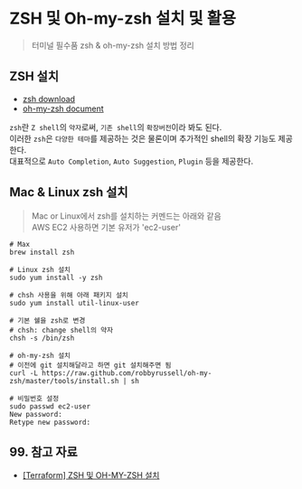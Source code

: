# ZSH 및 Oh-my-zsh 설치 및 활용

> 터미널 필수품 zsh & oh-my-zsh 설치 방법 정리

## ZSH 설치

- [zsh download](https://github.com/ohmyzsh/ohmyzsh/wiki/Installing-ZSH)
- [oh-my-zsh document](https://ohmyz.sh)

`zsh`란 `Z shell`의 `약자`로써, `기존 shell`의 `확장버전`이라 봐도 된다.  
이러한 `zsh`은 `다양한 테마`를 제공하는 것은 물론이며 추가적인 shell의 확장 기능도 제공한다.  
대표적으로 `Auto Completion`, `Auto Suggestion`, `Plugin` 등을 제공한다.

## Mac & Linux zsh 설치

> Mac or Linux에서 zsh를 설치하는 커멘드는 아래와 같음  
> AWS EC2 사용하면 기본 유저가 'ec2-user'

```shell
# Max
brew install zsh
```

```shell
# Linux zsh 설치
sudo yum install -y zsh
```

```shell
# chsh 사용을 위해 아래 패키지 설치
sudo yum install util-linux-user
```

```shell
# 기본 쉘을 zsh로 변경
# chsh: change shell의 약자
chsh -s /bin/zsh
```

```shell
# oh-my-zsh 설치
# 이전에 git 설치해달라고 하면 git 설치해주면 됨
curl -L https://raw.github.com/robbyrussell/oh-my-zsh/master/tools/install.sh | sh
```

```shell
# 비밀번호 설정
sudo passwd ec2-user
New password:
Retype new password:
```

## 99. 참고 자료

- [[Terraform] ZSH 및 OH-MY-ZSH 설치](https://terraform101.inflearn.devopsart.dev/preparation/zsh/)